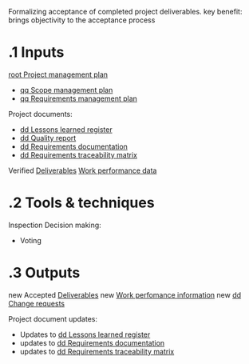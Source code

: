 Formalizing acceptance of completed project deliverables.
key benefit: brings objectivity to the acceptance process

# .1 Inputs
[root Project management plan](../Project%20Management%20Plans/root%20Project%20management%20plan.md)
* [qq Scope management plan](../Project%20Management%20Plans/qq%20Scope%20management%20plan.md)
* [qq Requirements management plan](../Project%20Management%20Plans/qq%20Requirements%20management%20plan.md)

Project documents:
* [dd Lessons learned register](../Project%20Documents/dd%20Lessons%20learned%20register.md)
* [dd Quality report](../Project%20Documents/dd%20Quality%20report.md)
* [dd Requirements documentation](../Project%20Documents/dd%20Requirements%20documentation.md)
* [dd Requirements traceability matrix](../Project%20Documents/dd%20Requirements%20traceability%20matrix.md)

Verified [Deliverables](../0meta_lost_and_found/Deliverables.md)
[Work performance data](../0meta_lost_and_found/Work%20performance%20data.md)

# .2 Tools & techniques
Inspection
Decision making:
* Voting


# .3 Outputs
new Accepted [Deliverables](../0meta_lost_and_found/Deliverables.md)
new [Work perfomance information](../0meta_lost_and_found/Work%20perfomance%20information.md)
new [dd Change requests](../Project%20Documents/dd%20Change%20requests.md)

Project document updates:
* Updates to [dd Lessons learned register](../Project%20Documents/dd%20Lessons%20learned%20register.md)
* updates to [dd Requirements documentation](../Project%20Documents/dd%20Requirements%20documentation.md)
* updates to [dd Requirements traceability matrix](../Project%20Documents/dd%20Requirements%20traceability%20matrix.md)



